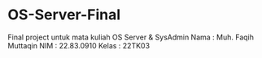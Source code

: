 # OS-Server-Final
Final project untuk mata kuliah OS Server &amp; SysAdmin
Nama   : Muh. Faqih Muttaqin
NIM    : 22.83.0910
Kelas  : 22TK03
